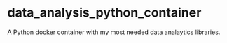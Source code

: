 # data_analysis_python_container
A Python docker container with my most needed data analaytics libraries.
